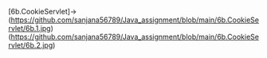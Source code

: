 [6b.CookieServlet]->(https://github.com/sanjana56789/Java_assignment/blob/main/6b.CookieServlet/6b.1.jpg)(https://github.com/sanjana56789/Java_assignment/blob/main/6b.CookieServlet/6b.2.jpg)


